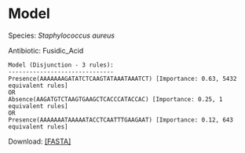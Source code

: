 
# Model

Species: *Staphylococcus aureus*

Antibiotic: Fusidic_Acid

```
Model (Disjunction - 3 rules):
------------------------------
Presence(AAAAAAAGATATCTCAAGTATAAATAAATCT) [Importance: 0.63, 5432 equivalent rules]
OR
Absence(AAGATGTCTAAGTGAAGCTCACCCATACCAC) [Importance: 0.25, 1 equivalent rules]
OR
Presence(AAAAAAATAAAAATACCTCAATTTGAAGAAT) [Importance: 0.12, 643 equivalent rules]

```

Download: [[FASTA]](./model.fasta)

